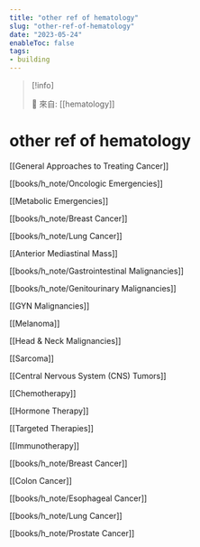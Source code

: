 ```yaml
---
title: "other ref of hematology"
slug: "other-ref-of-hematology"
date: "2023-05-24"
enableToc: false
tags:
- building
---
```


> [!info]
>
> 🌱 來自: [[hematology]]

# other ref of hematology

[[General Approaches to Treating Cancer]]

[[books/h_note/Oncologic Emergencies]]

[[Metabolic Emergencies]]

[[books/h_note/Breast Cancer]]

[[books/h_note/Lung Cancer]]

[[Anterior Mediastinal Mass]]

[[books/h_note/Gastrointestinal Malignancies]]

[[books/h_note/Genitourinary Malignancies]]

[[GYN Malignancies]]

[[Melanoma]]

[[Head & Neck Malignancies]]

[[Sarcoma]]

[[Central Nervous System (CNS) Tumors]]

[[Chemotherapy]]

[[Hormone Therapy]]

[[Targeted Therapies]]

[[Immunotherapy]]

[[books/h_note/Breast Cancer]]

[[Colon Cancer]]

[[books/h_note/Esophageal Cancer]]

[[books/h_note/Lung Cancer]]

[[books/h_note/Prostate Cancer]]

